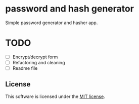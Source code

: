 # password and hash generator
Simple password generator and hasher app.

# TODO
- [ ] Encrypt/decrypt form
- [ ] Refactoring and cleaning
- [ ] Readme file

## License
This software is licensed under the [MIT license](LICENSE).
